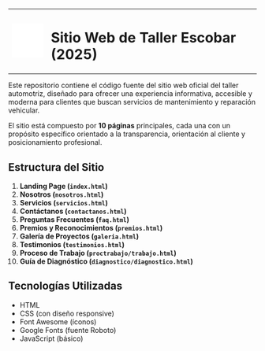 <table>
  <tr>
    <td><img src="/images/logow.png" alt="Logo Taller" width="80"></td>
    <td><h1>Sitio Web de Taller Escobar (2025)</h1></td>
  </tr>
</table>

Este repositorio contiene el código fuente del sitio web oficial del taller automotriz, diseñado para ofrecer una experiencia informativa, accesible y moderna para clientes que buscan servicios de mantenimiento y reparación vehicular.

El sitio está compuesto por **10 páginas** principales, cada una con un propósito específico orientado a la transparencia, orientación al cliente y posicionamiento profesional.

## Estructura del Sitio

1. **Landing Page (`index.html`)**  
2. **Nosotros (`nosotros.html`)**  
3. **Servicios (`servicios.html`)**  
4. **Contáctanos (`contactanos.html`)**  
5. **Preguntas Frecuentes (`faq.html`)**  
6. **Premios y Reconocimientos (`premios.html`)**  
7. **Galería de Proyectos (`galeria.html`)**  
8. **Testimonios (`testimonios.html`)**  
9. **Proceso de Trabajo (`proctrabajo/trabajo.html`)**  
10. **Guía de Diagnóstico (`diagnostico/diagnostico.html`)**

## Tecnologías Utilizadas

- HTML
- CSS (con diseño responsive)
- Font Awesome (íconos)
- Google Fonts (fuente Roboto)
- JavaScript (básico)
